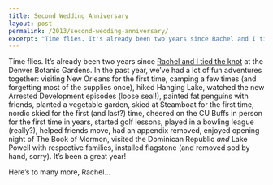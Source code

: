 ```yaml
---
title: Second Wedding Anniversary
layout: post
permalink: /2013/second-wedding-anniversary/
excerpt: "Time flies. It's already been two years since Rachel and I tied the knot."
---
```

Time flies. It&#8217;s already been two years since [Rachel and I tied the knot][1] at the Denver Botanic Gardens. In the past year, we&#8217;ve had a lot of fun adventures together: visiting New Orleans for the first time, camping a few times (and forgetting most of the supplies once), hiked Hanging Lake, watched the new Arrested Development episodes (loose seal!), painted fat penguins with friends, planted a vegetable garden, skied at Steamboat for the first time, nordic skied for the first (and last?) time, cheered on the CU Buffs in person for the first time in years, started golf lessons, played in a bowling league (really?), helped friends move, had an appendix removed, enjoyed opening night of The Book of Mormon, visited the Dominican Republic *and* Lake Powell with respective families, installed flagstone (and removed sod by hand, sorry). It&#8217;s been a great year!

Here&#8217;s to many more, Rachel&#8230;

 [1]: http://devinandrachel.com/